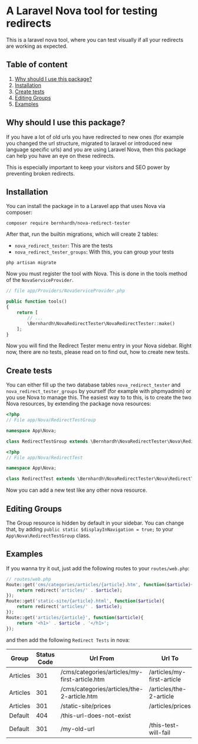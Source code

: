 # A Laravel Nova tool for testing redirects

This is a laravel nova tool, where you can test visually if all your redirects are working as expected. 

## Table of content
1. [Why should I use this package?](#why-should-i-use-this-package)
2. [Installation](#installation)
3. [Create tests](#create-tests)
4. [Editing Groups](#editing-groups)
5. [Examples](#examples)

## Why should I use this package?

If you have a lot of old urls you have redirected to new ones (for example you changed the url structure, migrated to laravel or introduced new language specific urls) and you are using Laravel Nova, then this package can help you have an eye on these redirects.

This is especially important to keep your visitors and SEO power by preventing broken redirects.

## Installation

You can install the package in to a Laravel app that uses Nova via composer:

```
composer require bernhardh/nova-redirect-tester
```

After that, run the builtin migrations, which will create 2 tables:

- `nova_redirect_tester`: This are the tests
- `nova_redirect_tester_groups`: With this, you can group your tests

```
php artisan migrate
```

Now you must register the tool with Nova. This is done in the tools method of the `NovaServiceProvider`.

```php
// file app/Providers/NovaServiceProvider.php

public function tools()
{
    return [
        // ...
        \Bernhardh\NovaRedirectTester\NovaRedirectTester::make()
    ];
}
```

Now you will find the Redirect Tester menu entry in your Nova sidebar. Right now, there are no tests, please read on to find out, how to create new tests.

## Create tests

You can either fill up the two database tables `nova_redirect_tester` and `nova_redirect_tester_groups` by yourself (for example with phpmyadmin) or you use Nova to manage this. The easiest way to to this, is to create the two Nova resources, by extending the package nova resources:

```php
<?php
// File app/Nova/RedirectTestGroup

namespace App\Nova;

class RedirectTestGroup extends \Bernhardh\NovaRedirectTester\Nova\RedirectTestGroup {}
```

```php
<?php
// File app/Nova/RedirectTest

namespace App\Nova;

class RedirectTest extends \Bernhardh\NovaRedirectTester\Nova\RedirectTest {}
```

Now you can add a new test like any other nova resource. 

## Editing Groups

The Group resource is hidden by default in your sidebar. You can change that, by adding `public static $displayInNavigation = true;` to your `App\Nova\RedirectTestGroup` class.

## Examples

If you wanna try it out, just add the following routes to your `routes/web.php`:

```php
// routes/web.php
Route::get('cms/categories/articles/{article}.htm', function($article){
    return redirect('articles/' . $article);
});
Route::get('static-site/{article}.html', function($article){
    return redirect('articles/' . $article);
});
Route::get('articles/{article}', function($article){
    return '<h1>' . $article . '</h1>';
});
```

and then add the following `Redirect Tests` in nova:

| Group  | Status Code  | Url From  | Url To  |
|---|---|---|---|
| Articles  | 301  | /cms/categories/articles/my-first-article.htm  | /articles/my-first-article  |
| Articles  | 301  | /cms/categories/articles/the-2-article.htm  | /articles/the-2-article  |
| Articles  | 301  | /static-site/prices  | /articles/prices  |
| Default  | 404  | /this-url-does-not-exist  | |
| Default  | 301  | /my-old-url  | /this-test-will-fail |
